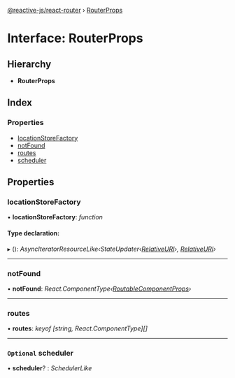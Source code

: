 [@reactive-js/react-router](../README.md) › [RouterProps](routerprops.md)

# Interface: RouterProps

## Hierarchy

* **RouterProps**

## Index

### Properties

* [locationStoreFactory](routerprops.md#locationstorefactory)
* [notFound](routerprops.md#notfound)
* [routes](routerprops.md#routes)
* [scheduler](routerprops.md#optional-scheduler)

## Properties

###  locationStoreFactory

• **locationStoreFactory**: *function*

#### Type declaration:

▸ (): *AsyncIteratorResourceLike‹StateUpdater‹[RelativeURI](relativeuri.md)›, [RelativeURI](relativeuri.md)›*

___

###  notFound

• **notFound**: *React.ComponentType‹[RoutableComponentProps](routablecomponentprops.md)›*

___

###  routes

• **routes**: *keyof [string, React.ComponentType<RoutableComponentProps>][]*

___

### `Optional` scheduler

• **scheduler**? : *SchedulerLike*
